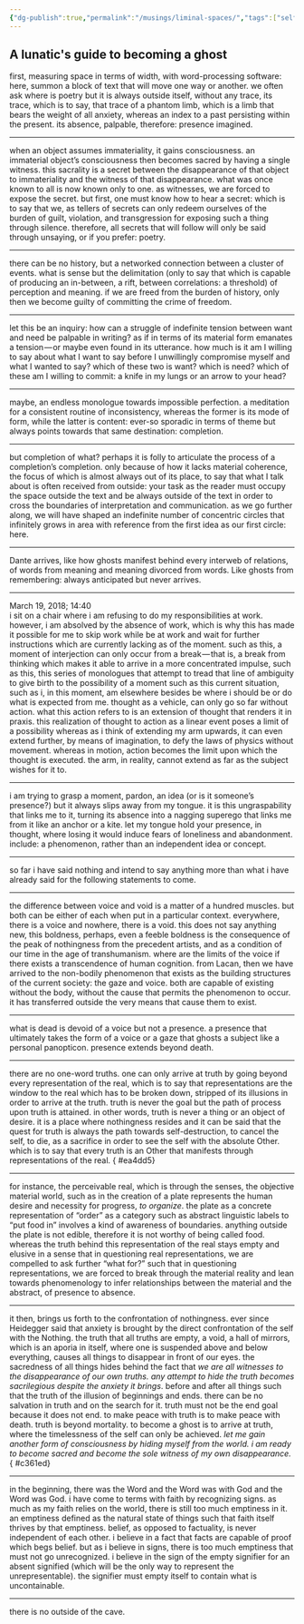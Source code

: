```yaml
---
{"dg-publish":true,"permalink":"/musings/liminal-spaces/","tags":["self","prose","philosophy","divinity"],"noteIcon":"","created":"2023-02-26"}
---
```


## A lunatic's guide to becoming a ghost

first, measuring space in terms of width, with word-processing software: here, summon a block of text that will move one way or another. we often ask where is poetry but it is always outside itself, without any trace, its trace, which is to say, that trace of a phantom limb, which is a limb that bears the weight of all anxiety, whereas an index to a past persisting within the present. its absence, palpable, therefore: presence imagined.

---

when an object assumes immateriality, it gains consciousness. an immaterial object’s consciousness then becomes sacred by having a single witness. this sacrality is a secret between the disappearance of that object to immateriality and the witness of that disappearance. what was once known to all is now known only to one. as witnesses, we are forced to expose the secret. but first, one must know how to hear a secret: which is to say that we, as tellers of secrets can only redeem ourselves of the burden of guilt, violation, and transgression for exposing such a thing through silence. therefore, all secrets that will follow will only be said through unsaying, or if you prefer: poetry.

---

there can be no history, but a networked connection between a cluster of events. what is sense but the delimitation (only to say that which is capable of producing an in-between, a rift, between correlations: a threshold) of perception and meaning. if we are freed from the burden of history, only then we become guilty of committing the crime of freedom.

---

let this be an inquiry: how can a struggle of indefinite tension between want and need be palpable in writing? as if in terms of its material form emanates a tension — or maybe even found in its utterance. how much is it am I willing to say about what I want to say before I unwillingly compromise myself and what I wanted to say? which of these two is want? which is need? which of these am I willing to commit: a knife in my lungs or an arrow to your head?

---

maybe, an endless monologue towards impossible perfection. a meditation for a consistent routine of inconsistency, whereas the former is its mode of form, while the latter is content: ever-so sporadic in terms of theme but always points towards that same destination: completion.

---

but completion of what? perhaps it is folly to articulate the process of a completion’s completion. only because of how it lacks material coherence, the focus of which is almost always out of its place, to say that what I talk about is often received from outside: your task as the reader must occupy the space outside the text and be always outside of the text in order to cross the boundaries of interpretation and communication. as we go further along, we will have shaped an indefinite number of concentric circles that infinitely grows in area with reference from the first idea as our first circle: here.

---

Dante arrives, like how ghosts manifest behind every interweb of relations, of words from meaning and meaning divorced from words. Like ghosts from remembering: always anticipated but never arrives.

---

March 19, 2018; 14:40  
i sit on a chair where i am refusing to do my responsibilities at work. however, i am absolved by the absence of work, which is why this has made it possible for me to skip work while be at work and wait for further instructions which are currently lacking as of the moment. such as this, a moment of interjection can only occur from a break — that is, a break from thinking which makes it able to arrive in a more concentrated impulse, such as this, this series of monologues that attempt to tread that line of ambiguity to give birth to the possibility of a moment such as this current situation, such as i, in this moment, am elsewhere besides be where i should be or do what is expected from me. thought as a vehicle, can only go so far without action. what this action refers to is an extension of thought that renders it in praxis. this realization of thought to action as a linear event poses a limit of a possibility whereas as i think of extending my arm upwards, it can even extend further, by means of imagination, to defy the laws of physics without movement. whereas in motion, action becomes the limit upon which the thought is executed. the arm, in reality, cannot extend as far as the subject wishes for it to.

---

i am trying to grasp a moment, pardon, an idea (or is it someone’s presence?) but it always slips away from my tongue. it is this ungraspability that links me to it, turning its absence into a nagging superego that links me from it like an anchor or a kite. let my tongue hold your presence, in thought, where losing it would induce fears of loneliness and abandonment. include: a phenomenon, rather than an independent idea or concept.

---

so far i have said nothing and intend to say anything more than what i have already said for the following statements to come.

---

the difference between voice and void is a matter of a hundred muscles. but both can be either of each when put in a particular context. everywhere, there is a voice and nowhere, there is a void. this does not say anything new, this boldness, perhaps, even a feeble boldness is the consequence of the peak of nothingness from the precedent artists, and as a condition of our time in the age of transhumanism. where are the limits of the voice if there exists a transcendence of human cognition. from Lacan, then we have arrived to the non-bodily phenomenon that exists as the building structures of the current society: the gaze and voice. both are capable of existing without the body, without the cause that permits the phenomenon to occur. it has transferred outside the very means that cause them to exist.

---

what is dead is devoid of a voice but not a presence. a presence that ultimately takes the form of a voice or a gaze that ghosts a subject like a personal panopticon. presence extends beyond death.

---

there are no one-word truths. one can only arrive at truth by going beyond every representation of the real, which is to say that representations are the window to the real which has to be broken down, stripped of its illusions in order to arrive at the truth. truth is never the goal but the path of process upon truth is attained. in other words, truth is never a thing or an object of desire. it is a place where nothingness resides and it can be said that the quest for truth is always the path towards self-destruction, to cancel the self, to die, as a sacrifice in order to see the self with the absolute Other. which is to say that every truth is an Other that manifests through representations of the real.
{ #ea4dd5}


---

for instance, the perceivable real, which is through the senses, the objective material world, such as in the creation of a plate represents the human desire and necessity for progress, _to organize_. the plate as a concrete representation of “order” as a category such as abstract linguistic labels to “put food in” involves a kind of awareness of boundaries. anything outside the plate is not edible, therefore it is not worthy of being called food. whereas the truth behind this representation of the real stays empty and elusive in a sense that in questioning real representations, we are compelled to ask further “what for?” such that in questioning representations, we are forced to break through the material reality and lean towards phenomenology to infer relationships between the material and the abstract, of presence to absence.

---

it then, brings us forth to the confrontation of nothingness. ever since Heidegger said that anxiety is brought by the direct confrontation of the self with the Nothing. the truth that all truths are empty, a void, a hall of mirrors, which is an aporia in itself, where one is suspended above and below everything, causes all things to disappear in front of our eyes. the sacredness of all things hides behind the fact that _we are all witnesses to the disappearance of our own truths. any attempt to hide the truth becomes sacrilegious despite the anxiety it brings_. before and after all things such that the truth of the illusion of beginnings and ends. there can be no salvation in truth and on the search for it. truth must not be the end goal because it does not end. to make peace with truth is to make peace with death. truth is beyond mortality. to become a ghost is to arrive at truth, where the timelessness of the self can only be achieved. _let me gain another form of consciousness by hiding myself from the world. i am ready to become sacred and become the sole witness of my own disappearance._
{ #c361ed}


---

in the beginning, there was the Word and the Word was with God and the Word was God. i have come to terms with faith by recognizing signs. as much as my faith relies on the world, there is still too much emptiness in it. an emptiness defined as the natural state of things such that faith itself thrives by that emptiness. belief, as opposed to factuality, is never independent of each other. i believe in a fact that facts are capable of proof which begs belief. but as i believe in signs, there is too much emptiness that must not go unrecognized. i believe in the sign of the empty signifier for an absent signified (which will be the only way to represent the unrepresentable). the signifier must empty itself to contain what is uncontainable.

---

there is no outside of the cave.